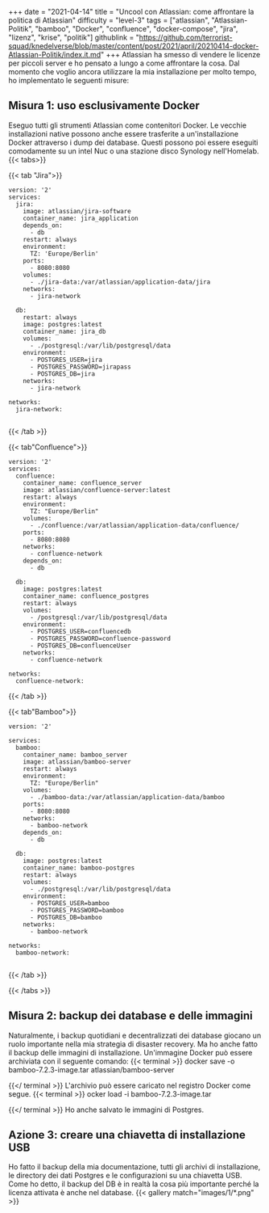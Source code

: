 +++
date = "2021-04-14"
title = "Uncool con Atlassian: come affrontare la politica di Atlassian"
difficulty = "level-3"
tags = ["atlassian", "Atlassian-Politik", "bamboo", "Docker", "confluence", "docker-compose", "jira", "lizenz", "krise", "politik"]
githublink = "https://github.com/terrorist-squad/knedelverse/blob/master/content/post/2021/april/20210414-docker-Atlassian-Politik/index.it.md"
+++
Atlassian ha smesso di vendere le licenze per piccoli server e ho pensato a lungo a come affrontare la cosa. Dal momento che voglio ancora utilizzare la mia installazione per molto tempo, ho implementato le seguenti misure:
## Misura 1: uso esclusivamente Docker
Eseguo tutti gli strumenti Atlassian come contenitori Docker. Le vecchie installazioni native possono anche essere trasferite a un'installazione Docker attraverso i dump dei database. Questi possono poi essere eseguiti comodamente su un intel Nuc o una stazione disco Synology nell'Homelab.
{{< tabs>}}


{{< tab "Jira">}}


```
version: '2'
services:
  jira:
    image: atlassian/jira-software
    container_name: jira_application
    depends_on:
      - db
    restart: always
    environment:
      TZ: 'Europe/Berlin'
    ports:
      - 8080:8080
    volumes:
      - ./jira-data:/var/atlassian/application-data/jira
    networks:
      - jira-network
      
  db:
    restart: always
    image: postgres:latest
    container_name: jira_db
    volumes:
      - ./postgresql:/var/lib/postgresql/data
    environment:
      - POSTGRES_USER=jira
      - POSTGRES_PASSWORD=jirapass
      - POSTGRES_DB=jira
    networks:
      - jira-network

networks:
  jira-network:


```

{{< /tab >}}


{{< tab"Confluence">}}


```
version: '2'
services:
  confluence:
    container_name: confluence_server
    image: atlassian/confluence-server:latest
    restart: always
    environment:
      TZ: "Europe/Berlin"
    volumes:
      - ./confluence:/var/atlassian/application-data/confluence/
    ports:
      - 8080:8080
    networks:
      - confluence-network
    depends_on:
      - db

  db:
    image: postgres:latest
    container_name: confluence_postgres
    restart: always
    volumes:
      - /postgresql:/var/lib/postgresql/data
    environment:
      - POSTGRES_USER=confluencedb
      - POSTGRES_PASSWORD=confluence-password
      - POSTGRES_DB=confluenceUser
    networks:
      - confluence-network

networks:
  confluence-network:

```

{{< /tab >}}


{{< tab"Bamboo">}}


```
version: '2'

services:
  bamboo:
    container_name: bamboo_server
    image: atlassian/bamboo-server
    restart: always
    environment:
      TZ: "Europe/Berlin"
    volumes:
      - ./bamboo-data:/var/atlassian/application-data/bamboo
    ports:
      - 8080:8080
    networks:
      - bamboo-network
    depends_on:
      - db

  db:
    image: postgres:latest
    container_name: bamboo-postgres
    restart: always
    volumes:
      - ./postgresql:/var/lib/postgresql/data
    environment:
      - POSTGRES_USER=bamboo
      - POSTGRES_PASSWORD=bamboo
      - POSTGRES_DB=bamboo
    networks:
      - bamboo-network

networks:
  bamboo-network:


```

{{< /tab >}}


{{< /tabs >}}


## Misura 2: backup dei database e delle immagini
Naturalmente, i backup quotidiani e decentralizzati dei database giocano un ruolo importante nella mia strategia di disaster recovery. Ma ho anche fatto il backup delle immagini di installazione. Un'immagine Docker può essere archiviata con il seguente comando:
{{< terminal >}}
docker save -o bamboo-7.2.3-image.tar atlassian/bamboo-server

{{</ terminal >}}
L'archivio può essere caricato nel registro Docker come segue.
{{< terminal >}}
ocker load -i bamboo-7.2.3-image.tar

{{</ terminal >}}
Ho anche salvato le immagini di Postgres.
## Azione 3: creare una chiavetta di installazione USB
Ho fatto il backup della mia documentazione, tutti gli archivi di installazione, le directory dei dati Postgres e le configurazioni su una chiavetta USB. Come ho detto, il backup del DB è in realtà la cosa più importante perché la licenza attivata è anche nel database.
{{< gallery match="images/1/*.png" >}}


